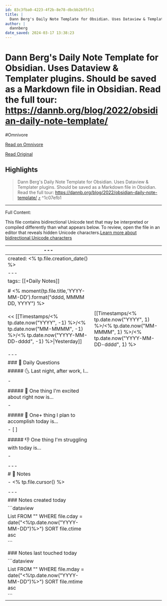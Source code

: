 ```yaml
---
id: 83c3fba0-4223-4f2b-8e78-dbcbb2bf5fc1
title: |
  Dann Berg's Daily Note Template for Obsidian. Uses Dataview & Templater plugins. Should be saved as a Markdown file in Obsidian. Read the full tour: https://dannb.org/blog/2022/obsidian-daily-note-template/
author: |
  dannberg
date_saved: 2024-03-17 13:38:23
---
```


# Dann Berg's Daily Note Template for Obsidian. Uses Dataview & Templater plugins. Should be saved as a Markdown file in Obsidian. Read the full tour: https://dannb.org/blog/2022/obsidian-daily-note-template/
#Omnivore

[Read on Omnivore](https://omnivore.app/me/dann-berg-s-daily-note-template-for-obsidian-uses-dataview-templ-18e4d7e3f16)

[Read Original](https://gist.github.com/dannberg/48ea2ba3fc0abdf3f219c6ad8bc78eb6)

## Highlights

> Dann Berg's Daily Note Template for Obsidian. Uses Dataview & Templater plugins. Should be saved as a Markdown file in Obsidian. Read the full tour: https://dannb.org/blog/2022/obsidian-daily-note-template/ [⤴️](https://omnivore.app/me/dann-berg-s-daily-note-template-for-obsidian-uses-dataview-templ-18e4d7e3f16#1c07efb1-f3c4-43ac-a6d9-63b1e153cd06)  ^1c07efb1


--- 

Full Content: 

 This file contains bidirectional Unicode text that may be interpreted or compiled differently than what appears below. To review, open the file in an editor that reveals hidden Unicode characters.[Learn more about bidirectional Unicode characters](https://github.co/hiddenchars) 

| \---                                                                                                                                     |                                                                                                                                     |
| ---------------------------------------------------------------------------------------------------------------------------------------- | ----------------------------------------------------------------------------------------------------------------------------------- |
| created: <% tp.file.creation\_date() %>                                                                                                  |                                                                                                                                     |
| \---                                                                                                                                     |                                                                                                                                     |
| tags:: \[\[+Daily Notes\]\]                                                                                                              |                                                                                                                                     |
|                                                                                                                                          |                                                                                                                                     |
| \# <% moment(tp.file.title,'YYYY-MM-DD').format("dddd, MMMM DD, YYYY") %>                                                                |                                                                                                                                     |
|                                                                                                                                          |                                                                                                                                     |
| << \[\[Timestamps/<% tp.date.now("YYYY", -1) %>/<% tp.date.now("MM-MMMM", -1) %>/<% tp.date.now("YYYY-MM-DD-dddd", -1) %>\|Yesterday\]\] | \[\[Timestamps/<% tp.date.now("YYYY", 1) %>/<% tp.date.now("MM-MMMM", 1) %>/<% tp.date.now("YYYY-MM-DD-dddd", 1) %>|Tomorrow\]\] >> |
|                                                                                                                                          |                                                                                                                                     |
| \---                                                                                                                                     |                                                                                                                                     |
| \### 📅 Daily Questions                                                                                                                  |                                                                                                                                     |
| \##### 🌜 Last night, after work, I...                                                                                                   |                                                                                                                                     |
| \-                                                                                                                                       |                                                                                                                                     |
|                                                                                                                                          |                                                                                                                                     |
| \##### 🙌 One thing I'm excited about right now is...                                                                                    |                                                                                                                                     |
| \-                                                                                                                                       |                                                                                                                                     |
|                                                                                                                                          |                                                                                                                                     |
| \##### 🚀 One+ thing I plan to accomplish today is...                                                                                    |                                                                                                                                     |
| \- \[ \]                                                                                                                                 |                                                                                                                                     |
|                                                                                                                                          |                                                                                                                                     |
| \##### 👎 One thing I'm struggling with today is...                                                                                      |                                                                                                                                     |
| \-                                                                                                                                       |                                                                                                                                     |
|                                                                                                                                          |                                                                                                                                     |
| \---                                                                                                                                     |                                                                                                                                     |
| \# 📝 Notes                                                                                                                              |                                                                                                                                     |
| \- <% tp.file.cursor() %>                                                                                                                |                                                                                                                                     |
|                                                                                                                                          |                                                                                                                                     |
| \---                                                                                                                                     |                                                                                                                                     |
| \### Notes created today                                                                                                                 |                                                                                                                                     |
| \`\`\`dataview                                                                                                                           |                                                                                                                                     |
| List FROM "" WHERE file.cday = date("<%tp.date.now("YYYY-MM-DD")%>") SORT file.ctime asc                                                 |                                                                                                                                     |
| \`\`\`                                                                                                                                   |                                                                                                                                     |
|                                                                                                                                          |                                                                                                                                     |
| \### Notes last touched today                                                                                                            |                                                                                                                                     |
| \`\`\`dataview                                                                                                                           |                                                                                                                                     |
| List FROM "" WHERE file.mday = date("<%tp.date.now("YYYY-MM-DD")%>") SORT file.mtime asc                                                 |                                                                                                                                     |
| \`\`\`                                                                                                                                   |                                                                                                                                     |
